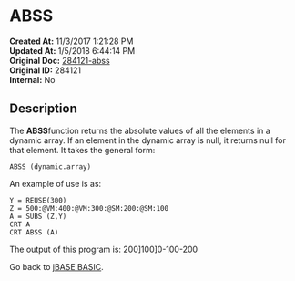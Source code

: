# ABSS

**Created At:** 11/3/2017 1:21:28 PM  
**Updated At:** 1/5/2018 6:44:14 PM  
**Original Doc:** [284121-abss](https://docs.jbase.com/36868-jbase-basic/284121-abss)  
**Original ID:** 284121  
**Internal:** No  

## Description

The **ABSS**function returns the absolute values of all the elements in a dynamic array. If an element in the dynamic array is null, it returns null for that element. It takes the general form:

```
ABSS (dynamic.array)
```

An example of use is as:

```
Y = REUSE(300)
Z = 500:@VM:400:@VM:300:@SM:200:@SM:100
A = SUBS (Z,Y)
CRT A
CRT ABSS (A)
```

The output of this program is:
200]100]0\-100\-200

Go back to [jBASE BASIC](./../jbase-basic-programmers-reference-guide).
